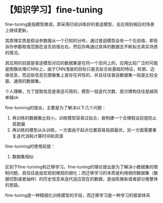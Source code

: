 # 【知识学习】fine-tuning

fine-tuning是指模型微调，即采用已经训练好的普适模型，去应用到相应的场景上继续更新。

其原理实质是假设参数服从一个已知的分布，通过普适模型会有一个先验值，即告诉你参数取值范围在该先验值左右，然后你再通过具体的数据去不断拟合真实场景的情况。

其应用的前提是普适模型对应的数据集是在同一个空间上的，应用比较广泛的可能是图像处理\(CNN\)上，由于CNN浅层的目标只是去拟合些基础的特征，轮廓、边缘信息，而这些信息在图像集上是存在共性的，并且往往普适数据集一般是比较全面、通用的数据集。

个人理解，为了提取信息是普适可用的，模型一般迭代次数、层次建构往往是越简单越ok

fine-tunning的提出，主要是为了解决以下几个问题：

1. 再训练的数据集比较小，训练模型容易过拟合，故构建一个合理假设前提防止其跑偏
2. 再训练的模型从头训练，一方面由于起点位置容易局部最优，另一方面需要重复迭代消耗计算时间和资源

fine-tunning的使用前提：

1. 数据集相似

区别下fine-tunning和迁移学习。fine-tuning的理论提出是为了解决小数据集的限制问题，其往往是由宏观到微观的细化；而迁移学习的本质是利用相同数据集（数据切割或者抽样）的历史信息来迭代适应现在的数据，是由陈推新或者部分推整体的思路。

fine-tuning是一种精细化训练模型的手段，而迁移学习是一种学习的框架体系

